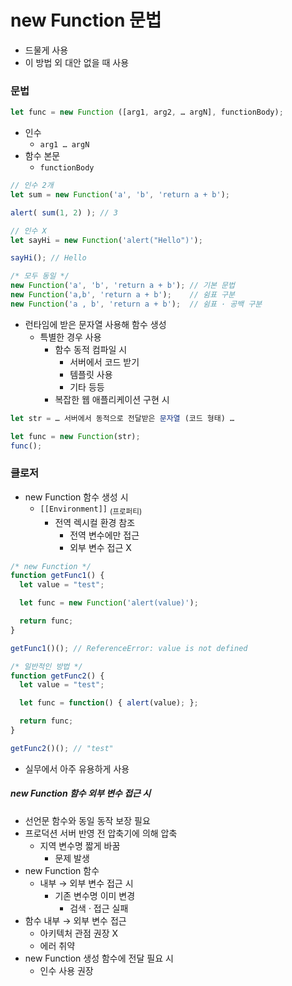 new Function 문법
=================

- 드물게 사용
- 이 방법 외 대안 없을 때 사용

### 문법
```javascript
let func = new Function ([arg1, arg2, … argN], functionBody);
```
- 인수
  - `arg1 … argN`
- 함수 본문
  - `functionBody`
```javascript
// 인수 2개
let sum = new Function('a', 'b', 'return a + b');

alert( sum(1, 2) ); // 3

// 인수 X
let sayHi = new Function('alert("Hello")');

sayHi(); // Hello

/* 모두 동일 */
new Function('a', 'b', 'return a + b'); // 기본 문법
new Function('a,b', 'return a + b');    // 쉼표 구분
new Function('a , b', 'return a + b');  // 쉼표 · 공백 구분
```
- 런타임에 받은 문자열 사용해 함수 생성
  - 특별한 경우 사용
    - 함수 동적 컴파일 시
      - 서버에서 코드 받기
      - 템플릿 사용
      - 기타 등등
    - 복잡한 웹 애플리케이션 구현 시
```javascript
let str = … 서버에서 동적으로 전달받은 문자열 (코드 형태) …

let func = new Function(str);
func();
```

### 클로저
- new Function 함수 생성 시
  - `[[Environment]]` <sub>(프로퍼티)</sub>
    - 전역 렉시컬 환경 참조
      - 전역 변수에만 접근
      - 외부 변수 접근 X
```javascript
/* new Function */
function getFunc1() {
  let value = "test";

  let func = new Function('alert(value)');

  return func;
}

getFunc1()(); // ReferenceError: value is not defined

/* 일반적인 방법 */
function getFunc2() {
  let value = "test";

  let func = function() { alert(value); };

  return func;
}

getFunc2()(); // "test"
```
- 실무에서 아주 유용하게 사용

##### new Function 함수 외부 변수 접근 시
- 선언문 함수와 동일 동작 보장 필요
- 프로덕션 서버 반영 전 압축기에 의해 압축
  - 지역 변수명 짧게 바꿈
    - 문제 발생
- new Function 함수
  - 내부 → 외부 변수 접근 시
    - 기존 변수명 이미 변경
      - 검색 · 접근 실패
- 함수 내부 → 외부 변수 접근
  - 아키텍처 관점 권장 X
  - 에러 취약
- new Function 생성 함수에 전달 필요 시
  - 인수 사용 권장
